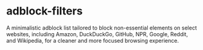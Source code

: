 # adblock-filters
A minimalistic adblock list tailored to block non-essential elements on select websites, including Amazon, DuckDuckGo, GitHub, NPR, Google, Reddit, and Wikipedia, for a cleaner and more focused browsing experience.
